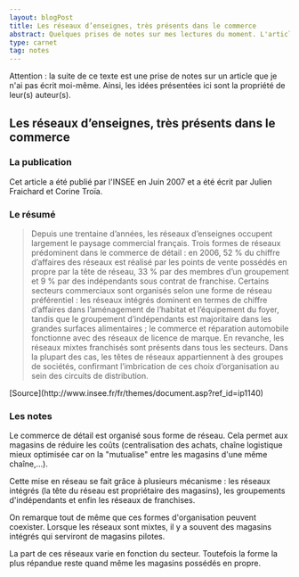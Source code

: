 ```yaml
---
layout: blogPost
title: Les réseaux d’enseignes, très présents dans le commerce 
abstract: Quelques prises de notes sur mes lectures du moment. L'article décrit le paysage des réseaux d'enseignes; la place qu'ils occupent et les différentes formes qu'ils peuvent prendre.
type: carnet
tag: notes
---
```


Attention : la suite de ce texte est une prise de notes sur un article que je n'ai pas écrit moi-même. Ainsi, les idées présentées ici sont la propriété de leur(s) auteur(s).

## Les réseaux d’enseignes, très présents dans le commerce 

### La publication

Cet article a été publié par l'INSEE en Juin 2007 et a été écrit par Julien Fraichard et Corine Troïa.


### Le résumé

<blockquote cite="http://www.insee.fr/fr/themes/document.asp?ref_id=ip1140">

<p>
Depuis une trentaine d’années, les réseaux d’enseignes occupent largement le paysage commercial français. Trois formes de réseaux prédominent 
dans le commerce de détail : en 2006, 52 % du chiffre d’affaires des réseaux est réalisé par les points de vente possédés en propre par la tête 
de réseau, 33 % par des membres d’un groupement et 9 % par des indépendants sous contrat de franchise. Certains secteurs commerciaux sont 
organisés selon une forme de réseau préférentiel : les réseaux intégrés dominent en termes de chiffre d’affaires dans l’aménagement de l’habitat 
et l’équipement du foyer, tandis que le groupement d’indépendants est majoritaire dans les grandes surfaces alimentaires ; le commerce et 
réparation automobile fonctionne avec des réseaux de licence de marque. En revanche, les réseaux mixtes franchisés sont présents dans tous les 
secteurs. Dans la plupart des cas, les têtes de réseaux appartiennent à des groupes de sociétés, confirmant l’imbrication de ces choix 
d’organisation au sein des circuits de distribution.
</p>

</blockquote>
[Source](http://www.insee.fr/fr/themes/document.asp?ref_id=ip1140)

### Les notes

Le commerce de détail est organisé sous forme de réseau. Cela permet aux magasins de réduire les coûts (centralisation des achats, chaîne 
logistique mieux optimisée car on la "mutualise" entre les magasins d'une même chaîne,...).

Cette mise en réseau se fait grâce à plusieurs mécanisme : les réseaux intégrés (la tête du réseau est propriétaire des magasins), les 
groupements d'indépendants et enfin les réseaux de franchises. 

On remarque tout de même que ces formes d'organisation peuvent coexister. Lorsque les réseaux sont mixtes, il y a souvent des magasins
intégrés qui serviront de magasins pilotes.

La part de ces réseaux varie en fonction du secteur. Toutefois la forme la plus répandue reste quand même les magasins possédés en propre.








